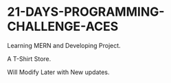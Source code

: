 # 21-DAYS-PROGRAMMING-CHALLENGE-ACES
Learning MERN and Developing Project.

A T-Shirt Store.

Will Modify Later with New updates.
